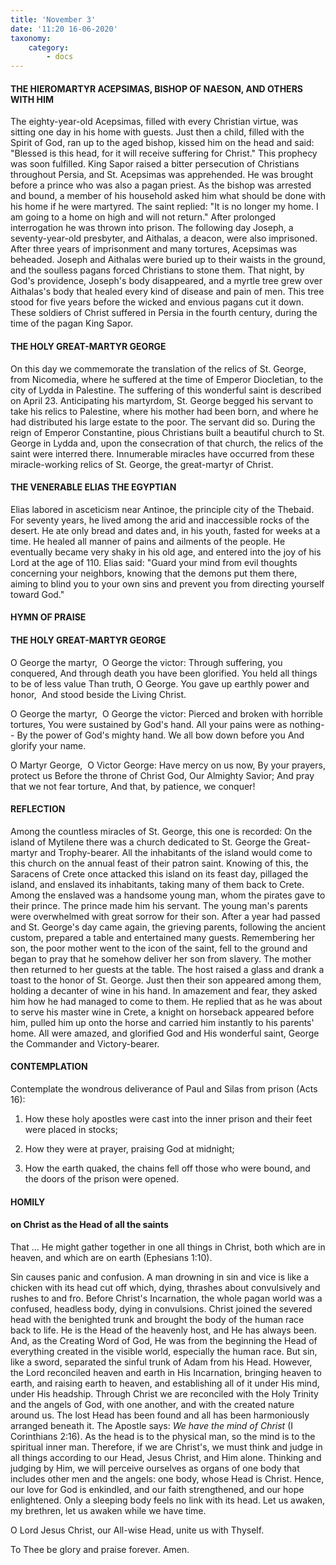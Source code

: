 ```yaml
---
title: 'November 3'
date: '11:20 16-06-2020'
taxonomy:
    category:
        - docs
---
```


#### THE HIEROMARTYR ACEPSIMAS, BISHOP OF NAESON, AND OTHERS WITH HIM

The eighty-year-old Acepsimas, filled with every Christian virtue, was sitting one day in his home with guests. Just then a child, filled with the Spirit of God, ran up to the aged bishop, kissed him on the head and said: "Blessed is this head, for it will receive suffering for Christ." This prophecy was soon fulfilled. King Sapor raised a bitter persecution of Christians throughout Persia, and St. Acepsimas was apprehended. He was brought before a prince who was also a pagan priest. As the bishop was arrested and bound, a member of his household asked him what should be done with his home if he were martyred. The saint replied: "It is no longer my home. I am going to a home on high and will not return." After prolonged interrogation he was thrown into prison. The following day Joseph, a seventy-year-old presbyter, and Aithalas, a deacon, were also imprisoned. After three years of imprisonment and many tortures, Acepsimas was beheaded. Joseph and Aithalas were buried up to their waists in the ground, and the soulless pagans forced Christians to stone them. That night, by God's providence, Joseph's body disappeared, and a myrtle tree grew over Aithalas's body that healed every kind of disease and pain of men. This tree stood for five years before the wicked and envious pagans cut it down. These soldiers of Christ suffered in Persia in the fourth century, during the time of the pagan King Sapor.

#### THE HOLY GREAT-MARTYR GEORGE

On this day we commemorate the translation of the relics of St. George, from Nicomedia, where he suffered at the time of Emperor Diocletian, to the city of Lydda in Palestine. The suffering of this wonderful saint is described on April 23. Anticipating his martyrdom, St. George begged his servant to take his relics to Palestine, where his mother had been born, and where he had distributed his large estate to the poor. The servant did so. During the reign of Emperor Constantine, pious Christians built a beautiful church to St. George in Lydda and, upon the consecration of that church, the relics of the saint were interred there. Innumerable miracles have occurred from these miracle-working relics of St. George, the great-martyr of Christ.

#### THE VENERABLE ELIAS THE EGYPTIAN

Elias labored in asceticism near Antinoe, the principle city of the Thebaid. For seventy years, he lived among the arid and inaccessible rocks of the desert. He ate only bread and dates and, in his youth, fasted for weeks at a time. He healed all manner of pains and ailments of the people. He eventually became very shaky in his old age, and entered into the joy of his Lord at the age of 110. Elias said: "Guard your mind from evil thoughts concerning your neighbors, knowing that the demons put them there, aiming to blind you to your own sins and prevent you from directing yourself toward God."



#### HYMN OF PRAISE
#### 

#### THE HOLY GREAT-MARTYR GEORGE

O George the martyr, 
O George the victor:
Through suffering, you conquered,
And through death you have been glorified.
You held all things to be of less value
Than truth, O George.
You gave up earthly power and honor, 
And stood beside the Living Christ.

O George the martyr, 
O George the victor:
Pierced and broken with horrible tortures,
You were sustained by God's hand.
All your pains were as nothing--
By the power of God's mighty hand.
We all bow down before you
And glorify your name.

O Martyr George, 
O Victor George:
Have mercy on us now,
By your prayers, protect us
Before the throne of Christ God,
Our Almighty Savior;
And pray that we not fear torture,
And that, by patience, we conquer!


#### REFLECTION

Among the countless miracles of St. George, this one is recorded: On the island of Mytilene there was a church dedicated to St. George the Great-martyr and Trophy-bearer. All the inhabitants of the island would come to this church on the annual feast of their patron saint. Knowing of this, the Saracens of Crete once attacked this island on its feast day, pillaged the island, and enslaved its inhabitants, taking many of them back to Crete. Among the enslaved was a handsome young man, whom the pirates gave to their prince. The prince made him his servant. The young man's parents were overwhelmed with great sorrow for their son. After a year had passed and St. George's day came again, the grieving parents, following the ancient custom, prepared a table and entertained many guests. Remembering her son, the poor mother went to the icon of the saint, fell to the ground and began to pray that he somehow deliver her son from slavery. The mother then returned to her guests at the table. The host raised a glass and drank a toast to the honor of St. George. Just then their son appeared among them, holding a decanter of wine in his hand. In amazement and fear, they asked him how he had managed to come to them. He replied that as he was about to serve his master wine in Crete, a knight on horseback appeared before him, pulled him up onto the horse and carried him instantly to his parents' home. All were amazed, and glorified God and His wonderful saint, George the Commander and Victory-bearer.



#### CONTEMPLATION

Contemplate the wondrous deliverance of Paul and Silas from prison (Acts 16):

1.  How these holy apostles were cast into the inner prison and their feet were placed in stocks;

1.  How they were at prayer, praising God at midnight;

1.  How the earth quaked, the chains fell off those who were bound, and the doors of the prison were opened.



#### HOMILY

#### on Christ as the Head of all the saints

That … He might gather together in one all things in Christ, both which are in heaven, and which are on earth (Ephesians 1:10).

Sin causes panic and confusion. A man drowning in sin and vice is like a chicken with its head cut off which, dying, thrashes about convulsively and rushes to and fro. Before Christ's Incarnation, the whole pagan world was a confused, headless body, dying in convulsions. Christ joined the severed head with the benighted trunk and brought the body of the human race back to life. He is the Head of the heavenly host, and He has always been. And, as the Creating Word of God, He was from the beginning the Head of everything created in the visible world, especially the human race. But sin, like a sword, separated the sinful trunk of Adam from his Head. However, the Lord reconciled heaven and earth in His Incarnation, bringing heaven to earth, and raising earth to heaven, and establishing all of it under His mind, under His headship. Through Christ we are reconciled with the Holy Trinity and the angels of God, with one another, and with the created nature around us. The lost Head has been found and all has been harmoniously arranged beneath it. The Apostle says: *We have the mind of Christ* (I Corinthians 2:16). As the head is to the physical man, so the mind is to the spiritual inner man. Therefore, if we are Christ's, we must think and judge in all things according to our Head, Jesus Christ, and Him alone. Thinking and judging by Him, we will perceive ourselves as organs of one body that includes other men and the angels: one body, whose Head is Christ. Hence, our love for God is enkindled, and our faith strengthened, and our hope enlightened. Only a sleeping body feels no link with its head. Let us awaken, my brethren, let us awaken while we have time.

O Lord Jesus Christ, our All-wise Head, unite us with Thyself.

To Thee be glory and praise forever. Amen.
